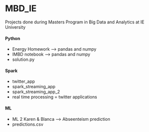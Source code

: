 # MBD_IE
Projects done during Masters Program in Big Data and Analytics at IE University

#### Python 
- Energy Homework --> pandas and numpy
- IMBD notebook --> pandas and numpy
- solution.py 

#### Spark 
- twitter_app
- spark_streaming_app
- spark_streaming_app_2
- real time processing = twitter applications

#### ML
- ML 2 Karen & Blanca --> Abseenteism prediction
- predictions.csv 
